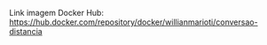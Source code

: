 Link imagem Docker Hub: https://hub.docker.com/repository/docker/willianmarioti/conversao-distancia
